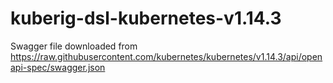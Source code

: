 # kuberig-dsl-kubernetes-v1.14.3

Swagger file downloaded from https://raw.githubusercontent.com/kubernetes/kubernetes/v1.14.3/api/openapi-spec/swagger.json
